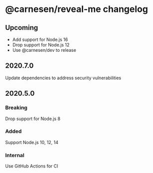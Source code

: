 # **@carnesen/reveal-me** changelog

## Upcoming

- Add support for Node.js 16
- Drop support for Node.js 12
- Use @carnesen/dev to release

## 2020.7.0

Update dependencies to address security vulnerabilities

## 2020.5.0
### Breaking

Drop support for Node.js 8

### Added

Support Node.js 10, 12, 14

### Internal

Use GitHub Actions for CI
